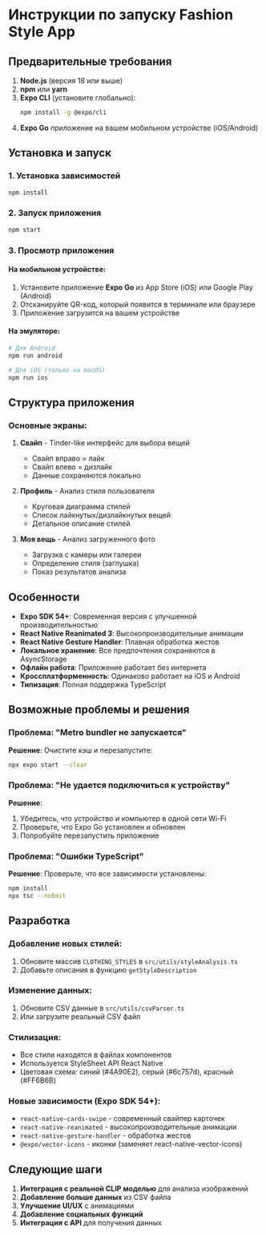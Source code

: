 # Инструкции по запуску Fashion Style App

## Предварительные требования

1. **Node.js** (версия 18 или выше)
2. **npm** или **yarn**
3. **Expo CLI** (установите глобально):
   ```bash
   npm install -g @expo/cli
   ```
4. **Expo Go** приложение на вашем мобильном устройстве (iOS/Android)

## Установка и запуск

### 1. Установка зависимостей
```bash
npm install
```

### 2. Запуск приложения
```bash
npm start
```

### 3. Просмотр приложения

#### На мобильном устройстве:
1. Установите приложение **Expo Go** из App Store (iOS) или Google Play (Android)
2. Отсканируйте QR-код, который появится в терминале или браузере
3. Приложение загрузится на вашем устройстве

#### На эмуляторе:
```bash
# Для Android
npm run android

# Для iOS (только на macOS)
npm run ios
```

## Структура приложения

### Основные экраны:

1. **Свайп** - Tinder-like интерфейс для выбора вещей
   - Свайп вправо = лайк
   - Свайп влево = дизлайк
   - Данные сохраняются локально

2. **Профиль** - Анализ стиля пользователя
   - Круговая диаграмма стилей
   - Список лайкнутых/дизлайкнутых вещей
   - Детальное описание стилей

3. **Моя вещь** - Анализ загруженного фото
   - Загрузка с камеры или галереи
   - Определение стиля (заглушка)
   - Показ результатов анализа

## Особенности

- **Expo SDK 54+**: Современная версия с улучшенной производительностью
- **React Native Reanimated 3**: Высокопроизводительные анимации
- **React Native Gesture Handler**: Плавная обработка жестов
- **Локальное хранение**: Все предпочтения сохраняются в AsyncStorage
- **Офлайн работа**: Приложение работает без интернета
- **Кроссплатформенность**: Одинаково работает на iOS и Android
- **Типизация**: Полная поддержка TypeScript

## Возможные проблемы и решения

### Проблема: "Metro bundler не запускается"
**Решение**: Очистите кэш и перезапустите:
```bash
npx expo start --clear
```

### Проблема: "Не удается подключиться к устройству"
**Решение**: 
1. Убедитесь, что устройство и компьютер в одной сети Wi-Fi
2. Проверьте, что Expo Go установлен и обновлен
3. Попробуйте перезапустить приложение

### Проблема: "Ошибки TypeScript"
**Решение**: Проверьте, что все зависимости установлены:
```bash
npm install
npx tsc --noEmit
```

## Разработка

### Добавление новых стилей:
1. Обновите массив `CLOTHING_STYLES` в `src/utils/styleAnalysis.ts`
2. Добавьте описания в функцию `getStyleDescription`

### Изменение данных:
1. Обновите CSV данные в `src/utils/csvParser.ts`
2. Или загрузите реальный CSV файл

### Стилизация:
- Все стили находятся в файлах компонентов
- Используется StyleSheet API React Native
- Цветовая схема: синий (#4A90E2), серый (#6c757d), красный (#FF6B6B)

### Новые зависимости (Expo SDK 54+):
- `react-native-cards-swipe` - современный свайпер карточек
- `react-native-reanimated` - высокопроизводительные анимации
- `react-native-gesture-handler` - обработка жестов
- `@expo/vector-icons` - иконки (заменяет react-native-vector-icons)

## Следующие шаги

1. **Интеграция с реальной CLIP моделью** для анализа изображений
2. **Добавление больше данных** из CSV файла
3. **Улучшение UI/UX** с анимациями
4. **Добавление социальных функций**
5. **Интеграция с API** для получения данных